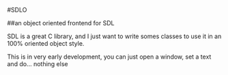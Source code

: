 #SDLO

##an object oriented frontend for SDL

SDL is a great C library, and I just want to write somes classes to use it in an 100% oriented object style.

This is in very early development, you can just open a window, set a text and do... nothing else
